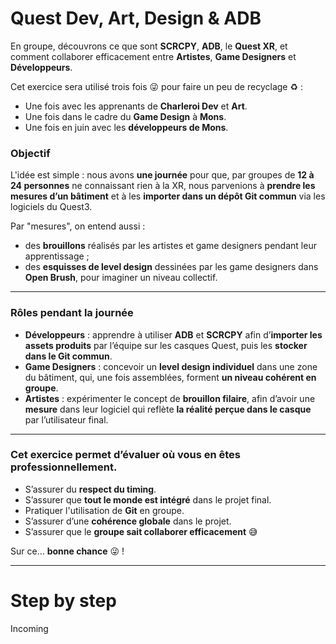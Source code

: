 

# Quest Dev, Art, Design & ADB

En groupe, découvrons ce que sont **SCRCPY**, **ADB**, le **Quest XR**, et comment collaborer efficacement entre **Artistes**, **Game Designers** et **Développeurs**.

Cet exercice sera utilisé trois fois 😜 pour faire un peu de recyclage ♻️ :

- Une fois avec les apprenants de **Charleroi Dev** et **Art**.
- Une fois dans le cadre du **Game Design** à **Mons**.
- Une fois en juin avec les **développeurs de Mons**.

### Objectif

L'idée est simple : nous avons **une journée** pour que, par groupes de **12 à 24 personnes** ne connaissant rien à la XR, nous parvenions à **prendre les mesures d’un bâtiment** et à les **importer dans un dépôt Git commun** via les logiciels du Quest3.

Par "mesures", on entend aussi :

- des **brouillons** réalisés par les artistes et game designers pendant leur apprentissage ;
- des **esquisses de level design** dessinées par les game designers dans **Open Brush**, pour imaginer un niveau collectif.

---

### Rôles pendant la journée

- **Développeurs** : apprendre à utiliser **ADB** et **SCRCPY** afin d’**importer les assets produits** par l’équipe sur les casques Quest, puis les **stocker dans le Git commun**.
- **Game Designers** : concevoir un **level design individuel** dans une zone du bâtiment, qui, une fois assemblées, forment **un niveau cohérent en groupe**.
- **Artistes** : expérimenter le concept de **brouillon filaire**, afin d’avoir une **mesure** dans leur logiciel qui reflète **la réalité perçue dans le casque** par l’utilisateur final.

---

### Cet exercice permet d’évaluer où vous en êtes professionnellement.

- S’assurer du **respect du timing**.
- S’assurer que **tout le monde est intégré** dans le projet final.
- Pratiquer l'utilisation de **Git** en groupe.
- S’assurer d’une **cohérence globale** dans le projet.
- S’assurer que le **groupe sait collaborer efficacement** 😅

Sur ce… **bonne chance** 😜 !

---

# Step by step

Incoming


